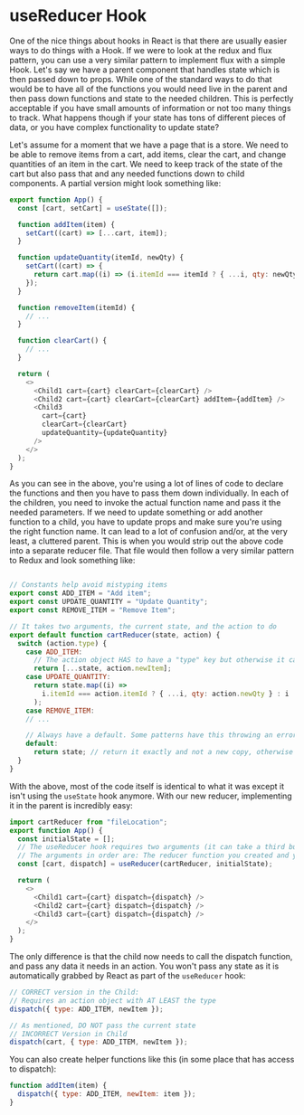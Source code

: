 # useReducer Hook

One of the nice things about hooks in React is that there are usually easier ways to do things with a Hook. If we were to look at the redux and flux pattern, you can use a very similar pattern to implement flux with a simple Hook. Let's say we have a parent component that handles state which is then passed down to props. While one of the standard ways to do that would be to have all of the functions you would need live in the parent and then pass down functions and state to the needed children. This is perfectly acceptable if you have small amounts of information or not too many things to track. What happens though if your state has tons of different pieces of data, or you have complex functionality to update state?

Let's assume for a moment that we have a page that is a store. We need to be able to remove items from a cart, add items, clear the cart, and change quantities of an item in the cart. We need to keep track of the state of the cart but also pass that and any needed functions down to child components. A partial version might look something like:

```javascript
export function App() {
  const [cart, setCart] = useState([]);

  function addItem(item) {
    setCart((cart) => [...cart, item]);
  }

  function updateQuantity(itemId, newQty) {
    setCart((cart) => {
      return cart.map((i) => (i.itemId === itemId ? { ...i, qty: newQty } : i));
    });
  }

  function removeItem(itemId) {
    // ...
  }

  function clearCart() {
    // ...
  }

  return (
    <>
      <Child1 cart={cart} clearCart={clearCart} />
      <Child2 cart={cart} clearCart={clearCart} addItem={addItem} />
      <Child3
        cart={cart}
        clearCart={clearCart}
        updateQuantity={updateQuantity}
      />
    </>
  );
}
```

As you can see in the above, you're using a lot of lines of code to declare the functions and then you have to pass them down individually. In each of the children, you need to invoke the actual function name and pass it the needed parameters. If we need to update something or add another function to a child, you have to update props and make sure you're using the right function name. It can lead to a lot of confusion and/or, at the very least, a cluttered parent. This is when you would strip out the above code into a separate reducer file. That file would then follow a very similar pattern to Redux and look something like:

```javascript

// Constants help avoid mistyping items
export const ADD_ITEM = "Add item";
export const UPDATE_QUANTITY = "Update Quantity";
export const REMOVE_ITEM = "Remove Item";

// It takes two arguments, the current state, and the action to do
export default function cartReducer(state, action) {
  switch (action.type) {
    case ADD_ITEM:
      // The action object HAS to have a "type" key but otherwise it can have any keys needed for that action in state management
      return [...state, action.newItem];
    case UPDATE_QUANTITY:
      return state.map((i) =>
        i.itemId === action.itemId ? { ...i, qty: action.newQty } : i
      );
    case REMOVE_ITEM:
    // ...

    // Always have a default. Some patterns have this throwing an error so you know you implemented something incorrectly, others just return state as it currently is.
    default:
      return state; // return it exactly and not a new copy, otherwise it will trigger a re-render
  }
}
```

With the above, most of the code itself is identical to what it was except it isn't using the `useState` hook anymore. With our new reducer, implementing it in the parent is incredibly easy:

```javascript
import cartReducer from "fileLocation";
export function App() {
  const initialState = [];
  // The useReducer hook requires two arguments (it can take a third but we'll ignore that for now)
  // The arguments in order are: The reducer function you created and your initialState. The initial state could be a set value or something you retrieved from somewhere
  const [cart, dispatch] = useReducer(cartReducer, initialState);

  return (
    <>
      <Child1 cart={cart} dispatch={dispatch} />
      <Child2 cart={cart} dispatch={dispatch} />
      <Child3 cart={cart} dispatch={dispatch} />
    </>
  );
}
```

The only difference is that the child now needs to call the dispatch function, and pass any data it needs in an action. You won't pass any state as it is automatically grabbed by React as part of the `useReducer` hook:

```javascript
// CORRECT version in the Child:
// Requires an action object with AT LEAST the type
dispatch({ type: ADD_ITEM, newItem });

// As mentioned, DO NOT pass the current state
// INCORRECT Version in Child
dispatch(cart, { type: ADD_ITEM, newItem });
```

You can also create helper functions like this (in some place that has access to dispatch):

```javascript
function addItem(item) {
  dispatch({ type: ADD_ITEM, newItem: item });
}
```
